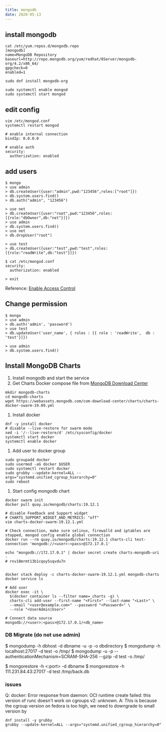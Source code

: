 ```yaml
---
title: mongodb
date: 2020-05-13
---
```


## install mongodb

```
cat /etc/yum.repos.d/mongodb.repo
[mongodb]
name=MongoDB Repository
baseurl=http://repo.mongodb.org/yum/redhat/8Server/mongodb-org/4.2/x86_64/
gpgcheck=0
enabled=1

sudo dnf install mongodb-org

sudo systemctl enable mongod
sudo systemctl start mongod
```

## edit config

```
vim /etc/mongod.conf
systemctl restart mongod

# enable internal connection
bindIp: 0.0.0.0

# enable auth
security:
  authorization: enabled
```

## add users

```
$ mongo
> use admin
> db.createUser({user:"admin",pwd:"123456",roles:["root"]})
> db.system.users.find()
> db.auth("admin", "123456")

> use net
> db.createUser({user:"root",pwd:"123456",roles:[{role:"dbOwner",db:"net"}]})
> use admin
> db.system.users.find()
> use net
> db.dropUser("root")

> use test
> db.createUser({user:"test",pwd:"test",roles:[{role:"readWrite",db:"test"}]})

$ cat /etc/mongod.conf
security:
  authorization: enabled

> exit
```
Reference: [Enable Access Control](https://docs.mongodb.com/manual/tutorial/enable-authentication/)

## Change permission

```
$ mongo
> use admin
> db.auth('admin', 'password')
> use test
> db.updateUser('user_name', { roles : [{ role : 'readWrite',  db : 'test'}]})

> use admin
> db.system.users.find()

```

## Install MongoDB Charts

1. Install mongodb and start the service
1. Get Charts Docker compose file from [MongoDB Download Center](https://www.mongodb.com/download-center/charts)
```
mkdir mongodb-charts
cd mongodb-charts
wget https://webassets.mongodb.com/com-download-center/charts/charts-docker-swarm-19.09.yml
```

1. Install docker
```
dnf -y install docker
# disable --live-restore for swarm mode
sed -i '/--live-restore/d' /etc/sysconfig/docker
systemctl start docker
systemctl enable docker
```

1. Add user to docker group
```
sudo groupadd docker
sudo usermod -aG docker $USER
sudo systemctl restart docker
sudo grubby --update-kernel=ALL --args="systemd.unified_cgroup_hierarchy=0"
sudo reboot
```

1. Start config mongodb chart
```
docker swarm init
docker pull quay.io/mongodb/charts:19.12.1

# disable Feedback and Support widget
# CHARTS_SUPPORT_WIDGET_AND_METRICS: "off"
vim charts-docker-swarm-19.12.1.yml

# Check connection, make sure selinux, firewalld and iptables are stopped, mongod config enable global connection
docker run --rm quay.io/mongodb/charts:19.12.1 charts-cli test-connection 'mongodb://<user>:<pass>@172.17.0.1'

echo "mongodb://172.17.0.1" | docker secret create charts-mongodb-uri -
# rnv18mrmt13b1cqoy5sqvdu7n


docker stack deploy -c charts-docker-swarm-19.12.1.yml mongodb-charts
docker service ls

# Add user
docker exec -it \
  $(docker container ls --filter name=_charts -q) \
  charts-cli add-user --first-name "<First>" --last-name "<Last>" \
  --email "<user@example.com>" --password "<Password>" \
  --role "<UserAdmin|User>"

# Connect data source
mongodb://<user>:<pass>@172.17.0.1/<db_name>
```

### DB Migrate (do not use admin)
$ mongodump -h dbhost -d dbname -u <user> -p <pass> -o dbdirectory
$ mongodump -h localhost:27017 -d test -o /tmp/
$ mongodump -u <user> -p <pass> --authenticationMechanism=SCRAM-SHA-256 --gzip -d test -o /tmp/

$ mongorestore -h <hostname><:port> -d dbname <path>
$ mongorestore -h 111.231.84.43:27017 -d test /tmp/back.db

### issues
Q: docker: Error response from daemon: OCI runtime create failed: this version of runc doesn't work on cgroups v2: unknown.
A: This is because the cgroup version on fedora is too high, we need to
downgrade to small version by
```
dnf install -y grubby
grubby --update-kernel=ALL --args="systemd.unified_cgroup_hierarchy=0"
```
